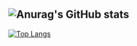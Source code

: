![Anurag's GitHub stats](https://github-readme-stats.vercel.app/api?username=Stefan456789&show_icons=true&theme=radical&hide_border=true)
---
[![Top Langs](https://github-readme-stats.vercel.app/api/top-langs/?username=Stefan456789&layout=compact&theme=radical&hide_border=true)](https://github.com/anuraghazra/github-readme-stats)
